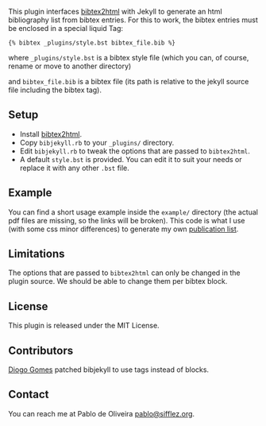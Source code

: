 This plugin interfaces [bibtex2html](http://www.lri.fr/~filliatr/bibtex2html/) with Jekyll
to generate an html bibliography list from bibtex entries.
For this to work, the bibtex entries must be enclosed in a special liquid Tag:

    {% bibtex _plugins/style.bst bibtex_file.bib %}

where `_plugins/style.bst` is a bibtex style file (which you can, of course, 
rename or move to another directory)

and `bibtex_file.bib` is a bibtex file (its path is relative to
the jekyll source file including the bibtex tag). 

Setup
-----

* Install [bibtex2html](http://www.lri.fr/~filliatr/bibtex2html/). 
* Copy `bibjekyll.rb` to your `_plugins/` directory. 
* Edit `bibjekyll.rb` to tweak the options that are passed to `bibtex2html`.
* A default `style.bst` is provided. You can edit it to suit your needs or replace 
  it with any other `.bst` file.

Example
-------
You can find a short usage example inside the `example/` directory
(the actual pdf files are missing, so the links will be broken).
This code is what I use (with some css minor differences) to generate
my own [publication list](http://www.sifflez.org/publications).

Limitations
-----------

The options that are passed to `bibtex2html` can only be changed 
in the plugin source. We should be able to change them per bibtex
block.

License
-------

This plugin is released under the MIT License.

Contributors
------------

[Diogo Gomes](http://www.diogogomes.com/) patched bibjekyll to use tags instead 
of blocks.

Contact
-------

You can reach me at Pablo de Oliveira <pablo@sifflez.org>.
